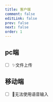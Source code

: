 ```yaml
---
title: 客户端
comment: false
editLink: false
prev: false
next: false
order: 1
---
```


## pc端

- [ ] ✨文件上传

## 移动端

- [ ] 🐛无法使用语音输入

